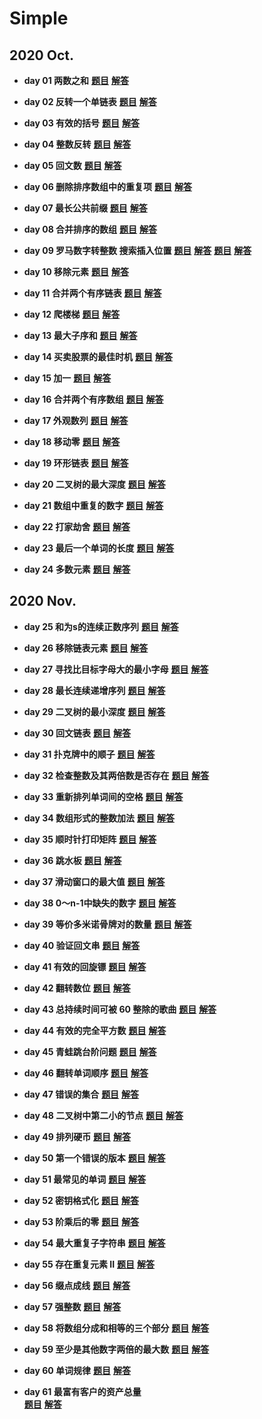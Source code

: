 # Simple

## 2020 Oct.

* **day 01 两数之和**
    <a href="https://leetcode-cn.com/problems/two-sum/">**题目**</a>
    <a href="https://github.com/RexJoush/leetcode/blob/master/src/October20/day01TwoSum/TwoSum.java">**解答**</a>

* **day 02 反转一个单链表**
<a href="https://leetcode-cn.com/problems/reverse-linked-list/">**题目**</a>
<a href="https://github.com/RexJoush/leetcode/blob/master/src/October20/day02ReverseList/ReverseList.java">**解答**</a>

* **day 03 有效的括号**
<a href="https://leetcode-cn.com/problems/valid-parentheses/">**题目**</a>
<a href="https://github.com/RexJoush/leetcode/blob/master/src/October20/day03ValidParentheses/ValidParentheses.java">**解答**</a>

* **day 04 整数反转**
<a href="https://leetcode-cn.com/problems/reverse-integer/">**题目**</a>
<a href="https://github.com/RexJoush/leetcode/blob/master/src/October20/day04ReverseInteger/ReverseInteger.java">**解答**</a>

* **day 05 回文数**
<a href="https://leetcode-cn.com/problems/palindrome-number/">**题目**</a>
<a href="https://github.com/RexJoush/leetcode/blob/master/src/October20/day05PalindromeNumber/PalindromeNumber.java">**解答**</a>

* **day 06 删除排序数组中的重复项**
<a href="https://leetcode-cn.com/problems/remove-duplicates-from-sorted-array/">**题目**</a>
<a href="https://github.com/RexJoush/leetcode/blob/master/src/October20/day06RemoveDuplicatesFromSortedArray/RemoveDuplicatesFromSortedArray.java">**解答**</a>

* **day 07 最长公共前缀**
<a href="https://leetcode-cn.com/problems/longest-common-prefix/">**题目**</a>
<a href="https://github.com/RexJoush/leetcode/blob/master/src/October20/day07LongestCommonPrefix/LongestCommonPrefix.java">**解答**</a>

* **day 08 合并排序的数组**
<a href="https://leetcode-cn.com/problems/sorted-merge-lcci/">**题目**</a>
<a href="https://github.com/RexJoush/leetcode/blob/master/src/October20/day08SortedMergeLcci/SortedMergeLcci.java">**解答**</a>

* **day 09 罗马数字转整数 搜索插入位置**
<a href="https://leetcode-cn.com/problems/roman-to-integer/">**题目**</a>
<a href="https://github.com/RexJoush/leetcode/blob/master/src/October20/day09RomanToIntegerAndSearchInsertPosition/RomanToInteger.java">**解答**</a>
<a href="https://leetcode-cn.com/problems/search-insert-position/">**题目**</a>
<a href="https://github.com/RexJoush/leetcode/blob/master/src/October20/day09RomanToIntegerAndSearchInsertPosition/SearchInsertPosition.java">**解答**</a>

* **day 10 移除元素**
<a href="https://leetcode-cn.com/problems/remove-element/">**题目**</a>
<a href="https://github.com/RexJoush/leetcode/blob/master/src/October20/day10RemoveElement/RemoveElement.java">**解答**</a>

* **day 11 合并两个有序链表**
<a href="https://leetcode-cn.com/problems/merge-two-sorted-lists/">**题目**</a>
<a href="https://github.com/RexJoush/leetcode/blob/master/src/October20/day11MergeTwoSortedLists/MergeTwoSortedLists.java">**解答**</a>

* **day 12 爬楼梯**
<a href="https://leetcode-cn.com/problems/climbing-stairs/">**题目**</a>
<a href="https://github.com/RexJoush/leetcode/blob/master/src/October20/day12ClimbingStairs/ClimbingStairs.java">**解答**</a>

* **day 13 最大子序和**
<a href="https://leetcode-cn.com/problems/maximum-subarray/">**题目**</a>
<a href="https://github.com/RexJoush/leetcode/blob/master/src/October20/day13MaximumSubarray/MaximumSubarray.java">**解答**</a>

* **day 14 买卖股票的最佳时机**
<a href="https://leetcode-cn.com/problems/best-time-to-buy-and-sell-stock/">**题目**</a>
<a href="https://github.com/RexJoush/leetcode/blob/master/src/October20/day14BestTimeToBuyAndSellStock/BestTimeToBuyAndSellStock.java">**解答**</a>

* **day 15 加一**
<a href="https://leetcode-cn.com/problems/plus-one/">**题目**</a>
<a href="https://github.com/RexJoush/leetcode/blob/master/src/October20/day15PlusOne/PlusOne.java">**解答**</a>

* **day 16 合并两个有序数组**
<a href="https://leetcode-cn.com/problems/merge-sorted-array/">**题目**</a>
<a href="https://github.com/RexJoush/leetcode/blob/master/src/October20/day16ImplementStrstrAndMergeSortedArray/MergeSortedArray.java">**解答**</a>

* **day 17 外观数列**
<a href="https://leetcode-cn.com/problems/count-and-say/">**题目**</a>
<a href="https://github.com/RexJoush/leetcode/blob/master/src/October20/day17CountAndSay/CountAndSay.java">**解答**</a>

* **day 18 移动零**
<a href="https://leetcode-cn.com/problems/move-zeroes/">**题目**</a>
<a href="https://github.com/RexJoush/leetcode/blob/master/src/October20/day18MoveZeroes/MoveZeroes.java">**解答**</a>

* **day 19 环形链表**
<a href="https://leetcode-cn.com/problems/linked-list-cycle/">**题目**</a>
<a href="https://github.com/RexJoush/leetcode/blob/master/src/October20/day19LinkedListCycle/LinkedListCycle.java">**解答**</a>

* **day 20 二叉树的最大深度**
<a href="https://leetcode-cn.com/problems/maximum-depth-of-binary-tree/">**题目**</a>
<a href="https://github.com/RexJoush/leetcode/blob/master/src/October20/day20MaximumDepthOfBinaryTree/MaximumDepthOfBinaryTree.java">**解答**</a>

* **day 21 数组中重复的数字**
<a href="https://leetcode-cn.com/problems/shu-zu-zhong-zhong-fu-de-shu-zi-lcof/">**题目**</a>
<a href="https://github.com/RexJoush/leetcode/blob/master/src/October20/day21RepeatNum/RepeatNum.java">**解答**</a>

* **day 22 打家劫舍**
<a href="https://leetcode-cn.com/problems/house-robber/">**题目**</a>
<a href="https://github.com/RexJoush/leetcode/blob/master/src/October20/day22HouseRobber/HouseRobber.java">**解答**</a>

* **day 23 最后一个单词的长度**
<a href="https://leetcode-cn.com/problems/length-of-last-word/">**题目**</a>
<a href="https://github.com/RexJoush/leetcode/blob/master/src/October20/day23LengthOfLastWord/LengthOfLastWord.java">**解答**</a>

* **day 24 多数元素**
<a href="https://leetcode-cn.com/problems/majority-element/">**题目**</a>
<a href="https://github.com/RexJoush/leetcode/blob/master/src/October20/day24MajorityElement/MajorityElement.java">**解答**</a>

## 2020 Nov.

* **day 25 和为s的连续正数序列**
<a href="https://leetcode-cn.com/problems/he-wei-sde-lian-xu-zheng-shu-xu-lie-lcof/">**题目**</a>
<a href="https://github.com/RexJoush/leetcode/blob/master/src/November20/day25SequenceOfContinuousSum/SequenceOfContinuousSum.java">**解答**</a>

* **day 26 移除链表元素**
<a href="https://leetcode-cn.com/problems/remove-linked-list-elements/">**题目**</a>
<a href="https://github.com/RexJoush/leetcode/blob/master/src/November20/day26RemoveLinkedListElements/RemoveLinkedListElements.java">**解答**</a>

* **day 27 寻找比目标字母大的最小字母**
<a href="https://leetcode-cn.com/problems/find-smallest-letter-greater-than-target/">**题目**</a>
<a href="https://github.com/RexJoush/leetcode/blob/master/src/November20/day27FindSmallestLetterGreaterThanTarget/FindSmallestLetterGreaterThanTarget.java">**解答**</a>

* **day 28 最长连续递增序列**
<a href="https://leetcode-cn.com/problems/longest-continuous-increasing-subsequence/">**题目**</a>
<a href="https://github.com/RexJoush/leetcode/blob/master/src/November20/day28LongestContinuousIncreasingSubsequence/LongestContinuousIncreasingSubsequence.java">**解答**</a>

* **day 29 二叉树的最小深度**
<a href="https://leetcode-cn.com/problems/minimum-depth-of-binary-tree/">**题目**</a>
<a href="https://github.com/RexJoush/leetcode/blob/master/src/November20/day29MinimumDepthOfBinaryTree/MinimumDepthOfBinaryTree.java">**解答**</a>

* **day 30 回文链表**
<a href="https://leetcode-cn.com/problems/palindrome-linked-list/">**题目**</a>
<a href="https://github.com/RexJoush/leetcode/blob/master/src/November20/day30PalindromeLinkedList/PalindromeLinkedList.java">**解答**</a>

* **day 31 扑克牌中的顺子**
<a href="https://leetcode-cn.com/problems/bu-ke-pai-zhong-de-shun-zi-lcof/">**题目**</a>
<a href="https://github.com/RexJoush/leetcode/blob/master/src/November20/day31SeriesInPoker/SeriesInPoker.java">**解答**</a>

* **day 32 检查整数及其两倍数是否存在**
<a href="https://leetcode-cn.com/problems/check-if-n-and-its-double-exist/">**题目**</a>
<a href="https://github.com/RexJoush/leetcode/blob/master/src/November20/day32CheckIfNAndItsDoubleExist/CheckIfNAndItsDoubleExist.java">**解答**</a>

* **day 33 重新排列单词间的空格**
<a href="https://leetcode-cn.com/problems/rearrange-spaces-between-words/">**题目**</a>
<a href="https://github.com/RexJoush/leetcode/blob/master/src/November20/day33RearrangeSpacesBetweenWords/RearrangeSpacesBetweenWords.java">**解答**</a>

* **day 34 数组形式的整数加法**
<a href="https://leetcode-cn.com/problems/add-to-array-form-of-integer/">**题目**</a>
<a href="https://github.com/RexJoush/leetcode/blob/master/src/November20/day34AddToArrayFormOfInteger/AddToArrayFormOfInteger.java">**解答**</a>

* **day 35 顺时针打印矩阵**
<a href="https://leetcode-cn.com/problems/shun-shi-zhen-da-yin-ju-zhen-lcof/">**题目**</a>
<a href="https://github.com/RexJoush/leetcode/blob/master/src/November20/day35ClockwisePrintMatrix/ClockwisePrintMatrix.java">**解答**</a>

* **day 36 跳水板**
<a href="https://leetcode-cn.com/problems/diving-board-lcci/">**题目**</a>
<a href="https://github.com/RexJoush/leetcode/blob/master/src/November20/day36DivingBoardLcci/DivingBoardLcci.java">**解答**</a>

* **day 37 滑动窗口的最大值**
<a href="https://leetcode-cn.com/problems/hua-dong-chuang-kou-de-zui-da-zhi-lcof/">**题目**</a>
<a href="https://github.com/RexJoush/leetcode/blob/master/src/November20/day37MaximumValueOfSlidingWindow/MaximumValueOfSlidingWindow.java">**解答**</a>

* **day 38 0～n-1中缺失的数字**
<a href="https://leetcode-cn.com/problems/que-shi-de-shu-zi-lcof/">**题目**</a>
<a href="https://github.com/RexJoush/leetcode/blob/master/src/November20/day38MissingNumber/MissingNumber.java">**解答**</a>

* **day 39 等价多米诺骨牌对的数量**
<a href="https://leetcode-cn.com/problems/number-of-equivalent-domino-pairs/">**题目**</a>
<a href="https://github.com/RexJoush/leetcode/blob/master/src/November20/day39NumberOfEquivalentDominoPairs/NumberOfEquivalentDominoPairs.java">**解答**</a>

* **day 40 验证回文串**
<a href="https://leetcode-cn.com/problems/valid-palindrome/">**题目**</a>
<a href="https://github.com/RexJoush/leetcode/blob/master/src/November20/day40ValidPalindrome/ValidPalindrome.java">**解答**</a>

* **day 41 有效的回旋镖**
<a href="https://leetcode-cn.com/problems/valid-boomerang/">**题目**</a>
<a href="https://github.com/RexJoush/leetcode/blob/master/src/November20/day41ValidBoomerang/ValidBoomerang.java">**解答**</a>

* **day 42 翻转数位**
<a href="https://leetcode-cn.com/problems/reverse-bits-lcci/">**题目**</a>
<a href="https://github.com/RexJoush/leetcode/blob/master/src/November20/day42ReverseBitsLcci/ReverseBitsLcci.java">**解答**</a>

* **day 43 总持续时间可被 60 整除的歌曲**
<a href="https://leetcode-cn.com/problems/pairs-of-songs-with-total-durations-divisible-by-60/">**题目**</a>
<a href="https://github.com/RexJoush/leetcode/blob/master/src/November20/day43PairsOfSongsWithTotalDurationsDivisible/PairsOfSongsWithTotalDurationsDivisible.java">**解答**</a>

* **day 44 有效的完全平方数**
<a href="https://leetcode-cn.com/problems/valid-perfect-square/">**题目**</a>
<a href="https://github.com/RexJoush/leetcode/blob/master/src/November20/day44ValidPerfectSquare/ValidPerfectSquare.java">**解答**</a>

* **day 45 青蛙跳台阶问题**
<a href="https://leetcode-cn.com/problems/qing-wa-tiao-tai-jie-wen-ti-lcof/">**题目**</a>
<a href="https://github.com/RexJoush/leetcode/blob/master/src/November20/day45FrogsJumpTheSteps/FrogsJumpTheSteps.java">**解答**</a>

* **day 46 翻转单词顺序**
<a href="https://leetcode-cn.com/problems/fan-zhuan-dan-ci-shun-xu-lcof/">**题目**</a>
<a href="https://github.com/RexJoush/leetcode/blob/master/src/November20/day46FlipWordOrder/FlipWordOrder.java">**解答**</a>

* **day 47 错误的集合**
<a href="https://leetcode-cn.com/problems/set-mismatch/">**题目**</a>
<a href="https://github.com/RexJoush/leetcode/blob/master/src/November20/day47SetMismatch/SetMismatch.java">**解答**</a>

* **day 48 二叉树中第二小的节点**
<a href="https://leetcode-cn.com/problems/second-minimum-node-in-a-binary-tree/">**题目**</a>
<a href="https://github.com/RexJoush/leetcode/blob/master/src/November20/day48SecondToLast/SecondToLast.java">**解答**</a>

* **day 49 排列硬币**
<a href="https://leetcode-cn.com/problems/arranging-coins/">**题目**</a>
<a href="https://github.com/RexJoush/leetcode/blob/master/src/November20/day49ArrangingCoins/ArrangingCoins.java">**解答**</a>

* **day 50 第一个错误的版本**
<a href="https://leetcode-cn.com/problems/first-bad-version/">**题目**</a>
<a href="https://github.com/RexJoush/leetcode/blob/master/src/November20/day50FirstBadVersion/FirstBadVersion.java">**解答**</a>

* **day 51 最常见的单词**
<a href="https://leetcode-cn.com/problems/most-common-word/">**题目**</a>
<a href="https://github.com/RexJoush/leetcode/blob/master/src/November20/day51MostCommonWord/MostCommonWord.java">**解答**</a>

* **day 52 密钥格式化**
<a href="https://leetcode-cn.com/problems/license-key-formatting/">**题目**</a>
<a href="https://github.com/RexJoush/leetcode/blob/master/src/November20/day52LicenseKeyFormatting/LicenseKeyFormatting.java">**解答**</a>

* **day 53 阶乘后的零**
<a href="https://leetcode-cn.com/problems/factorial-trailing-zeroes/">**题目**</a>
<a href="https://github.com/RexJoush/leetcode/blob/master/src/November20/day53FactorialTrailingZeroes/FactorialTrailingZeroes.java">**解答**</a>

* **day 54 最大重复子字符串**
<a href="https://leetcode-cn.com/problems/maximum-repeating-substring/">**题目**</a>
<a href="https://github.com/RexJoush/leetcode/blob/master/src/November20/day54MaximumRepeatingSubstring/MaximumRepeatingSubstring.java">**解答**</a>

* **day 55 存在重复元素 II**
<a href="https://leetcode-cn.com/problems/contains-duplicate-ii/">**题目**</a>
<a href="https://github.com/RexJoush/leetcode/blob/master/src/December20/day55ContainsDuplicate/ContainsDuplicate.java">**解答**</a>

* **day 56 缀点成线**
<a href="https://leetcode-cn.com/problems/check-if-it-is-a-straight-line/">**题目**</a>
<a href="https://github.com/RexJoush/leetcode/blob/master/src/December20/day56CheckStraightLine/CheckStraightLine.java">**解答**</a>

* **day 57 强整数**
<a href="https://leetcode-cn.com/problems/powerful-integers/">**题目**</a>
<a href="https://github.com/RexJoush/leetcode/blob/master/src/December20/day57PowerfulIntegers/PowerfulIntegers.java">**解答**</a>

* **day 58 将数组分成和相等的三个部分**
<a href="https://leetcode-cn.com/problems/partition-array-into-three-parts-with-equal-sum/">**题目**</a>
<a href="https://github.com/RexJoush/leetcode/blob/master/src/December20/day58TrisectionNums/TrisectionNums.java">**解答**</a>

* **day 59 至少是其他数字两倍的最大数**
<a href="https://leetcode-cn.com/problems/largest-number-at-least-twice-of-others/">**题目**</a>
<a href="https://github.com/RexJoush/leetcode/blob/master/src/December20/day59TwiceOfOthers/TwiceOfOthers.java">**解答**</a>

* **day 60 单词规律**
<a href="https://leetcode-cn.com/problems/word-pattern/">**题目**</a>
<a href="https://github.com/RexJoush/leetcode/blob/master/src/December20/day60WordPattern/WordPattern.java">**解答**</a>

* **day 61 最富有客户的资产总量**  
<a href="https://leetcode-cn.com/problems/richest-customer-wealth/">**题目**</a>
<a href="https://github.com/RexJoush/leetcode/blob/master/src/December20/day61RichestCustomerWealth/RichestCustomerWealth.java">**解答**</a>


